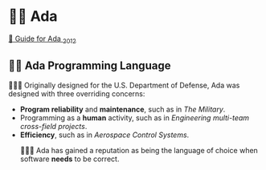 # 💃🏻 Ada

<a href="https://sites.google.com/view/learn-ada/ada-home)">
📗 Guide for Ada <sub>2012</sub>
</a>

## 💃🏻 Ada Programming Language
👩🏻‍🚀 Originally designed for the U.S. Department of Defense, Ada was designed with three overriding concerns: 
      <ul>
        <li> <b>Program reliability</b> and <b>maintenance</b>, such as in <i>The Military</i>. </li>
        <li> Programming as a <b>human</b> activity, 
          such as in <i>Engineering multi-team cross-field projects</i>. </li>
        <li><b>Efficiency</b>, such as in <i>Aerospace Control Systems</i>.</li>
      </p>
    <p>
        👩🏻‍🚒 Ada has gained a reputation as being the language of choice when software <b>needs</b> to be correct.
        </p>
